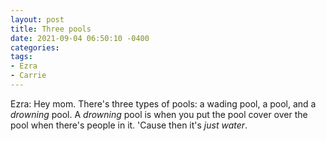 ```yaml
---
layout: post
title: Three pools
date: 2021-09-04 06:50:10 -0400
categories:
tags:
- Ezra
- Carrie
---
```


Ezra: Hey mom. There's three types of pools: a wading pool, a pool, and a _drowning_ pool. A _drowning_ pool is when you put the pool cover over the pool when there's people in it. 'Cause then it's _just water_.

